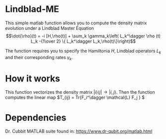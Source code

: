 # Lindblad-ME

This simple matlab function allows you to compute the density matrix evolution under a Lindblad Master Equation
$$\dot{\rho}(t) =  -i [H,\rho(t)] + \sum_k \gamma_k\left( L_k^\dagger \rho (t) L_k -{1\over 2} \{ L_k^\dagger L_k,\rho(t)\}\right)$$

The function requires you to specify the Hamiltonia $H$, Lindblad operators $L_k$  and their corresponding rates $\gamma_k$. 

# How it works

This function vectorizes the density matrix $|i\rangle \langle j| \to |i,j\rangle$. Then the function computes the linear map $T_{ij} = Tr\{F_i^\dagger \mathcal{L} F_j \} $


# Dependencies

Dr. Cubbit MATLAB suite found in: https://www.dr-qubit.org/matlab.html
